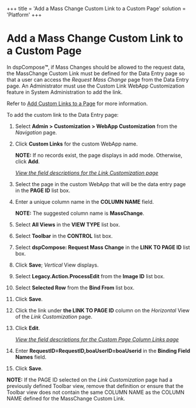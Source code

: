 +++
title = 'Add a Mass Change Custom Link to a Custom Page'
solution = 'Platform'
+++

# Add a Mass Change Custom Link to a Custom Page

In dspCompose<span style="font-weight: bold;">™</span>, if Mass Changes
should be allowed to the request data, the MassChange Custom Link must
be defined for the Data Entry page so that a user can access the
*Request Mass Change* page from the Data Entry page. An Administrator
must use the Custom Link WebApp Customization feature in System
Administration to add the link.

Refer to [Add Custom Links to a Page](Add_a_Custom_Link.htm) for more
information.

To add the custom link to the Data Entry page:

1.  Select **Admin \> Customization \> WebApp Customization** from the
    *Navigation* page.

2.  Click **Custom Links** for the custom WebApp name.
    
    **NOTE:** If no records exist, the page displays in add mode.
    Otherwise, click **Add**.
    
    *[View the field descriptions for the Link Customization
    page](../Page_Desc/LinkCustomization.htm)*

3.  Select the page in the custom WebApp that will be the data entry
    page in the **PAGE ID** list box.

4.  Enter a unique column name in the **COLUMN NAME** field.
    
    **NOTE:** The suggested column name is
    <span style="font-weight: bold;">MassChange</span>.

5.  Select **All Views** in the **VIEW TYPE** list box.

6.  Select **Toolbar** in the **CONTROL** list box.

7.  Select **dspCompose: Request Mass Change** in the **LINK TO PAGE
    ID** list box.

8.  Click **Save**; *Vertical* View displays.

9.  Select **Legacy.Action.ProcessEdit** from the **Image ID** list box.

10. Select **Selected Row** from the **Bind From** list box.

11. Click **Save**.

12. Click the link under **the LINK TO PAGE ID** column on the
    *Horizontal* View of the *Link Customization* page.

13. Click **Edit**.
    
    *[View the field descriptions for the Custom Page Column Links
    page](../Page_Desc/Custom_Page_Column_Links.htm)*

14. Enter
    <span style="font-weight: bold;">RequestID=RequestID,boaUserID=boaUserid</span>
    in the <span style="font-weight: bold;">Binding Field Names</span>
    field.

15. Click **Save**.

**NOTE:** If the PAGE ID selected on the *Link Customization* page had a
previously defined Toolbar view, remove that definition or ensure that
the Toolbar view does not contain the same COLUMN NAME as the COLUMN
NAME defined for the MassChange Custom Link.
